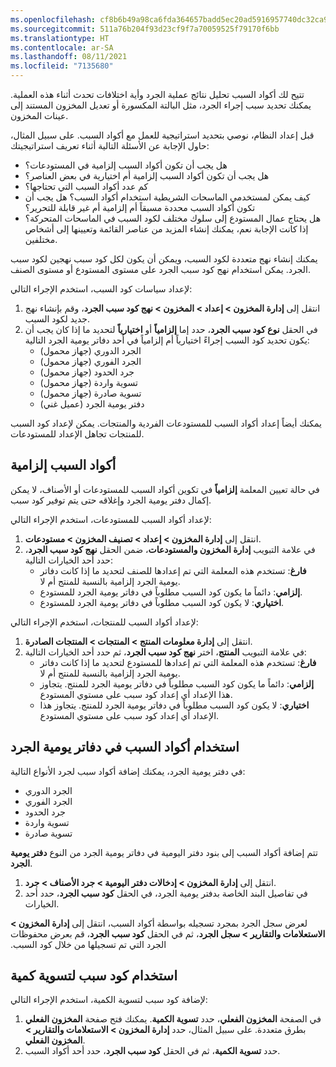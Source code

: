 ```yaml
---
ms.openlocfilehash: cf8b6b49a98ca6fda364657badd5ec20ad5916957740dc32ca997deb823224af
ms.sourcegitcommit: 511a76b204f93d23cf9f7a70059525f79170f6bb
ms.translationtype: HT
ms.contentlocale: ar-SA
ms.lasthandoff: 08/11/2021
ms.locfileid: "7135680"
---
```

تتيح لك أكواد السبب تحليل نتائج عملية الجرد وأية اختلافات تحدث أثناء هذه العملية. يمكنك تحديد سبب إجراء الجرد، مثل البالتة المكسورة أو تعديل المخزون المستند إلى عينات المخزون.

قبل إعداد النظام، نوصي بتحديد استراتيجية للعمل مع أكواد السبب‬. على سبيل المثال، حاول الإجابة عن الأسئلة التالية أثناء تعريف استراتيجيتك:

- هل يجب أن تكون أكواد السبب إلزامية في المستودعات؟
- هل يجب أن تكون أكواد السبب إلزامية أم اختيارية في بعض العناصر؟
- كم عدد أكواد السبب التي تحتاجها؟
- كيف يمكن لمستخدمي الماسحات الشريطية استخدام أكواد السبب؟ هل يجب أن تكون أكواد السبب محددة مسبقاً أم إلزامية أم غير قابلة للتحرير؟
- هل يحتاج عمال المستودع إلى سلوك مختلف لكود السبب في الماسحات المتحركة؟
إذا كانت الإجابة نعم، يمكنك إنشاء المزيد من عناصر القائمة وتعيينها إلى أشخاص مختلفين.

يمكنك إنشاء نهج متعددة لكود السبب، ويمكن أن يكون لكل كود سبب نهجين لكود سبب الجرد. يمكن استخدام نهج كود سبب الجرد على مستوى المستودع أو مستوى الصنف.

لإعداد سياسات كود السبب، استخدم الإجراء التالي:

1. انتقل إلى **إدارة المخزون > إعداد > المخزون > نهج كود سبب الجرد**، وقم بإنشاء نهج جديد لكود السبب.
1. في الحقل **نوع كود سبب الجرد**، حدد إما **إلزامياً** أو **اختيارياً** لتحديد ما إذا كان يجب أن يكون تحديد كود السبب إجراءً اختيارياً أم إلزامياً في أحد دفاتر يومية الجرد التالية:
    - الجرد الدوري‬ (جهاز محمول)
    - الجرد الفوري‬ (جهاز محمول)
    - جرد الحدود‬ (جهاز محمول)
    - تسوية واردة (جهاز محمول)
    - تسوية صادرة (جهاز محمول)
    - دفتر يومية الجرد (عميل غني)

يمكنك أيضاً إعداد أكواد السبب للمستودعات الفردية والمنتجات. يمكن لإعداد كود السبب للمنتجات تجاهل الإعداد للمستودعات.

## <a name="mandatory-reason-codes"></a>أكواد السبب إلزامية 

في حالة تعيين المعلمة **إلزامياً** في تكوين أكواد السبب للمستودعات أو الأصناف، لا يمكن إكمال دفتر يومية الجرد وإغلاقه حتى يتم توفير كود سبب.

لإعداد أكواد السبب للمستودعات، استخدم الإجراء التالي:

1. انتقل إلى **إدارة المخزون > إعداد > تصنيف المخزون > مستودعات**.
1. في علامة التبويب **إدارة المخزون والمستودعات**، ضمن الحقل **نهج كود سبب الجرد**، حدد أحد الخيارات التالية:
    - **فارغ**: تستخدم هذه المعلمة التي تم إعدادها للصنف لتحديد ما إذا كانت دفاتر يومية الجرد إلزامية بالنسبة للمنتج أم لا.
    - **إلزامي**: دائماً ما يكون كود السبب مطلوباً في دفاتر يومية الجرد للمستودع.
    - **اختياري**: لا يكون كود السبب مطلوباً في دفاتر يومية الجرد للمستودع.

لإعداد أكواد السبب للمنتجات، استخدم الإجراء التالي:

1. انتقل إلى **إدارة معلومات المنتج > المنتجات > المنتجات الصادرة**.
1. في علامة التبويب **المنتج**، اختر **نهج كود سبب الجرد**، ثم حدد أحد الخيارات التالية:
    - **فارغ**: تستخدم هذه المعلمة التي تم إعدادها للمستودع لتحديد ما إذا كانت دفاتر يومية الجرد إلزامية بالنسبة للمنتج أم لا.
    - **إلزامي**: دائماً ما يكون كود السبب مطلوباً في دفاتر يومية الجرد للمنتج. يتجاوز هذا الإعداد أي إعداد كود سبب على مستوي المستودع.
    - **اختياري**: لا يكون كود السبب مطلوباً في دفاتر يومية الجرد للمنتج. يتجاوز هذا الإعداد أي إعداد كود سبب على مستوي المستودع.

## <a name="use-reason-codes-in-counting-journals"></a>استخدام أكواد السبب في دفاتر يومية الجرد 

في دفتر يومية الجرد، يمكنك إضافة أكواد سبب لجرد الأنواع التالية:

- الجرد الدوري‬
- الجرد الفوري
- جرد الحدود
- تسوية واردة
- تسوية صادرة

تتم إضافة أكواد السبب إلى بنود دفتر اليومية في دفاتر يومية الجرد من النوع **دفتر يومية الجرد**.

1. انتقل إلى **إدارة المخزون > إدخالات دفتر اليومية > جرد الأصناف > جرد**.
1. في تفاصيل البند الخاصة بدفتر يومية الجرد، في الحقل **كود سبب الجرد**، حدد أحد الخيارات. 

لعرض سجل الجرد بمجرد تسجيله بواسطة أكواد السبب، انتقل إلى **إدارة المخزون > ‏‫الاستعلامات والتقارير > سجل الجرد**، ثم في الحقل **كود سبب الجرد**، قم بعرض محفوظات الجرد التي تم تسجيلها من خلال كود السبب.

## <a name="use-a-reason-code-for-a-quantity-adjustment"></a>استخدام كود سبب لتسوية كمية 

لإضافة كود سبب لتسوية الكمية، استخدم الإجراء التالي:

1. في الصفحة **المخزون الفعلي**، حدد **تسوية الكمية**. يمكنك فتح صفحة **المخزون الفعلي** بطرق متعددة. على سبيل المثال، حدد **إدارة المخزون > الاستعلامات والتقارير > المخزون الفعلي**.
1. حدد **تسوية الكمية**، ثم في الحقل **كود سبب الجرد**، حدد أحد أكواد السبب.

